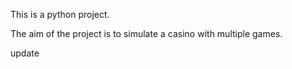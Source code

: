This is a python project.

The aim of the project is to simulate a casino with multiple games.

update